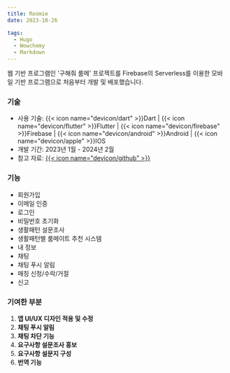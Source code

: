 ```yaml
---
title: Roomie
date: 2023-10-26

tags:
  - Hugo
  - Wowchemy
  - Markdown
---
```


웹 기반 프로그램인 '구해줘 룸메' 프로젝트를 Firebase의 Serverless를 이용한 모바일 기반 프로그램으로 처음부터 개발 및 배포했습니다.

### 기술

- 사용 기술: {{< icon name="devicon/dart" >}}Dart | {{< icon name="devicon/flutter" >}}Flutter | {{< icon name="devicon/firebase" >}}Firebase | {{< icon name="devicon/android" >}}Android | {{< icon name="devicon/apple" >}}IOS
- 개발 기간: 2023년 1월 - 2024년 2월
- 참고 자료: [{{< icon name="devicon/github" >}}](https://github.com/jys-jeong/Roomie-v2)

### 기능

- 회원가입
- 이메일 인증
- 로그인
- 비밀번호 초기화
- 생활패턴 설문조사
- 생활패턴별 룸메이트 추천 시스템
- 내 정보
- 채팅
- 채팅 푸시 알림
- 매칭 신청/수락/거절
- 신고

### 기여한 부분

1. **앱 UI/UX 디자인 적용 및 수정**
2. **채팅 푸시 알림**
3. **채팅 차단 기능**
4. **요구사항 설문조사 홍보**
5. **요구사항 설문지 구성**
6. **번역 기능**
